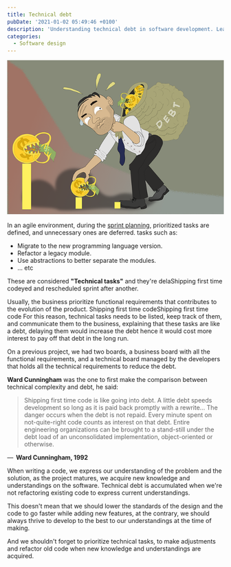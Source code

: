 ```yaml
---
title: Technical debt
pubDate: '2021-01-02 05:49:46 +0100'
description: 'Understanding technical debt in software development. Learn how to identify, manage, and pay down technical debt while maintaining agile development velocity.'
categories:
  - Software design
---
```


![technical debt](/assets/technical-debt.png "technical debt")

In an agile environment, during the [sprint planning](https://en.wikipedia.org/wiki/Scrum_(software_development)), prioritized tasks are defined, and unnecessary ones are deferred. tasks such as:

- Migrate to the new programming language version.
- Refactor a legacy module.
- Use abstractions to better separate the modules.
- … etc

These are considered  **&quot;Technical tasks&quot;**  and they&#39;re delaShipping first time codeyed and rescheduled sprint after another.

Usually, the business prioritize functional requirements that contributes to the evolution of the product.
Shipping first time codeShipping first time code
For this reason, technical tasks needs to be listed, keep track of them, and communicate them to the business, explaining that these tasks are like a debt, delaying them would increase the debt hence it would cost more interest to pay off that debt in the long run.

On a previous project, we had two boards, a business board with all the functional requirements, and a technical board managed by the developers that holds all the technical requirements to reduce the debt.

**Ward Cunningham**  was the one to first make the comparison between technical complexity and debt, he said:

> Shipping first time code is like going into debt. A little debt speeds development so long as it is paid back promptly with a rewrite… The danger occurs when the debt is not repaid. Every minute spent on not-quite-right code counts as interest on that debt. Entire engineering organizations can be brought to a stand-still under the debt load of an unconsolidated implementation, object-oriented or otherwise.

—  **Ward Cunningham, 1992**

When writing a code, we express our understanding of the problem and the solution, as the project matures, we acquire new knowledge and understandings on the software. Technical debt is accumulated when we&#39;re not refactoring existing code to express current understandings.

This doesn&#39;t mean that we should lower the standards of the design and the code to go faster while adding new features, at the contrary, we should always thrive to develop to the best to our understandings at the time of making.

And we shouldn&#39;t forget to prioritize technical tasks, to make adjustments and refactor old code when new knowledge and understandings are acquired.

